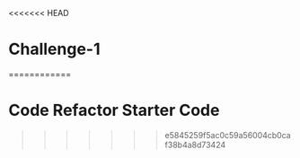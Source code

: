 <<<<<<< HEAD
# Challenge-1
============
# Code Refactor Starter Code
>>>>>>> e5845259f5ac0c59a56004cb0caf38b4a8d73424
